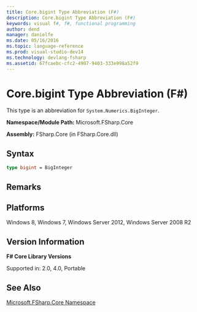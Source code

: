 ```yaml
---
title: Core.bigint Type Abbreviation (F#)
description: Core.bigint Type Abbreviation (F#)
keywords: visual f#, f#, functional programming
author: dend
manager: danielfe
ms.date: 05/16/2016
ms.topic: language-reference
ms.prod: visual-studio-dev14
ms.technology: devlang-fsharp
ms.assetid: 67fcaebc-cfc2-4907-9403-333e998a52f9 
---
```


# Core.bigint Type Abbreviation (F#)

This type is an abbreviation for `System.Numerics.BigInteger`.

**Namespace/Module Path:** Microsoft.FSharp.Core

**Assembly:** FSharp.Core (in FSharp.Core.dll)


## Syntax

```fsharp
type bigint = BigInteger
```

## Remarks

## Platforms
Windows 8, Windows 7, Windows Server 2012, Windows Server 2008 R2


## Version Information
**F# Core Library Versions**

Supported in: 2.0, 4.0, Portable

## See Also
[Microsoft.FSharp.Core Namespace](Microsoft.FSharp.Core-Namespace-%5BFSharp%5D.md)